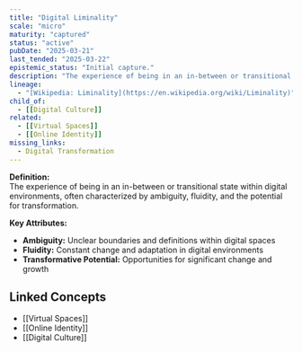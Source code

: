 ```yaml
---
title: "Digital Liminality"
scale: "micro"
maturity: "captured"
status: "active"
pubDate: "2025-03-21"
last_tended: "2025-03-22"
epistemic_status: "Initial capture."
description: "The experience of being in an in-between or transitional state within digital environments, often characterized by ambiguity, fluidity, and the potential for transformation."
lineage:
  - "[Wikipedia: Liminality](https://en.wikipedia.org/wiki/Liminality)"
child_of:
  - [[Digital Culture]]
related:
  - [[Virtual Spaces]]
  - [[Online Identity]]
missing_links:
  - Digital Transformation
---
```

**Definition:**  
The experience of being in an in-between or transitional state within digital environments, often characterized by ambiguity, fluidity, and the potential for transformation.

**Key Attributes:**  
- **Ambiguity:** Unclear boundaries and definitions within digital spaces  
- **Fluidity:** Constant change and adaptation in digital environments  
- **Transformative Potential:** Opportunities for significant change and growth

## Linked Concepts
- [[Virtual Spaces]]
- [[Online Identity]]
- [[Digital Culture]]
